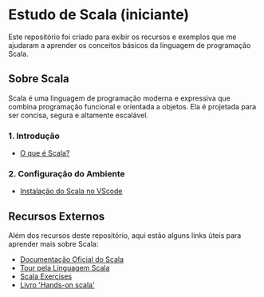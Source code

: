 # Estudo de Scala (iniciante)

Este repositório foi criado para exibir os recursos e exemplos que me ajudaram a aprender os conceitos básicos da linguagem de programação Scala.

## Sobre Scala

Scala é uma linguagem de programação moderna e expressiva que combina programação funcional e orientada a objetos. Ela é projetada para ser concisa, segura e altamente escalável.

### 1. Introdução

- [O que é Scala?](https://docs.scala-lang.org/)

### 2. Configuração do Ambiente

- [Instalação do Scala no VScode](https://marketplace.visualstudio.com/items?itemName=scalameta.metals)

## Recursos Externos

Além dos recursos deste repositório, aqui estão alguns links úteis para aprender mais sobre Scala:

- [Documentação Oficial do Scala](https://docs.scala-lang.org/)
- [Tour pela Linguagem Scala](https://docs.scala-lang.org/tour/tour-of-scala.html)
- [Scala Exercises](https://www.scala-exercises.org/)
- [Livro 'Hands-on scala'](https://www.handsonscala.com/)

